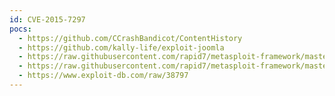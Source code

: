 ```yaml
---
id: CVE-2015-7297
pocs:
  - https://github.com/CCrashBandicot/ContentHistory
  - https://github.com/kally-life/exploit-joomla
  - https://raw.githubusercontent.com/rapid7/metasploit-framework/master/modules/auxiliary/gather/joomla_contenthistory_sqli.rb
  - https://raw.githubusercontent.com/rapid7/metasploit-framework/master/modules/exploits/unix/webapp/joomla_contenthistory_sqli_rce.rb
  - https://www.exploit-db.com/raw/38797
---
```

